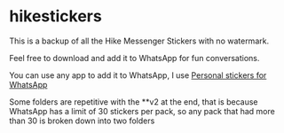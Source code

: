 # hikestickers

This is a backup of all the Hike Messenger Stickers with no watermark.  

Feel free to download and add it to WhatsApp for fun conversations.  

You can use any app to add it to WhatsApp, I use [Personal stickers for WhatsApp](https://play.google.com/store/apps/details?id=com.dstukalov.walocalstoragestickers)  

Some folders are repetitive with the **v2 at the end, that  is because WhatsApp has a limit of 30 stickers per pack, so any pack that had more than 30 is broken down into two folders
